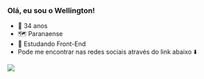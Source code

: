 ### Olá, eu sou o Wellington!
- 🎂 34 anos
- 🗺️ Paranaense
- 📖 Estudando Front-End 
- Pode me encontrar nas redes sociais através do link abaixo ⬇️
<div>
<a href="https://linktr.ee/wdcdiego" target="_blank"><img src="https://img.shields.io/badge/linktree-39E09B?style=for-the-badge&logo=linktree&logoColor=black" target="_blank"></a>  
  </div>
